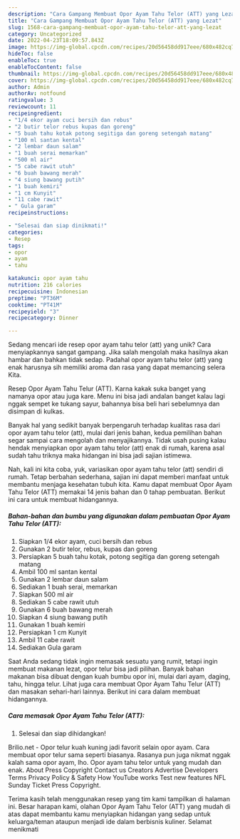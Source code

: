 ```yaml
---
description: "Cara Gampang Membuat Opor Ayam Tahu Telor (ATT) yang Lezat"
title: "Cara Gampang Membuat Opor Ayam Tahu Telor (ATT) yang Lezat"
slug: 1568-cara-gampang-membuat-opor-ayam-tahu-telor-att-yang-lezat
category: Uncategorized
date: 2022-04-23T18:09:57.843Z
image: https://img-global.cpcdn.com/recipes/20d56458dd917eee/680x482cq70/opor-ayam-tahu-telor-att-foto-resep-utama.jpg
hideToc: false
enableToc: true
enableTocContent: false
thumbnail: https://img-global.cpcdn.com/recipes/20d56458dd917eee/680x482cq70/opor-ayam-tahu-telor-att-foto-resep-utama.jpg
cover: https://img-global.cpcdn.com/recipes/20d56458dd917eee/680x482cq70/opor-ayam-tahu-telor-att-foto-resep-utama.jpg
author: Admin
authorAv: notfound
ratingvalue: 3
reviewcount: 11
recipeingredient:
- "1/4 ekor ayam cuci bersih dan rebus"
- "2 butir telor rebus kupas dan goreng"
- "5 buah tahu kotak potong segitiga dan goreng setengah matang"
- "100 ml santan kental"
- "2 lembar daun salam"
- "1 buah serai memarkan"
- "500 ml air"
- "5 cabe rawit utuh"
- "6 buah bawang merah"
- "4 siung bawang putih"
- "1 buah kemiri"
- "1 cm Kunyit"
- "11 cabe rawit"
- " Gula garam"
recipeinstructions:

- "Selesai dan siap dinikmati!"
categories:
- Resep
tags:
- opor
- ayam
- tahu

katakunci: opor ayam tahu 
nutrition: 216 calories
recipecuisine: Indonesian
preptime: "PT36M"
cooktime: "PT41M"
recipeyield: "3"
recipecategory: Dinner

---
```





Sedang mencari ide resep opor ayam tahu telor (att) yang unik? Cara menyiapkannya sangat gampang. Jika salah mengolah maka hasilnya akan hambar dan bahkan tidak sedap. Padahal opor ayam tahu telor (att) yang enak harusnya sih memiliki aroma dan rasa yang dapat memancing selera Kita.





Resep Opor Ayam Tahu Telur (ATT). Karna kakak suka banget yang namanya opor atau juga kare. Menu ini bisa jadi andalan banget kalau lagi nggak sempet ke tukang sayur, bahannya bisa beli hari sebelumnya dan disimpan di kulkas.

Banyak hal yang sedikit banyak berpengaruh terhadap kualitas rasa dari opor ayam tahu telor (att), mulai dari jenis bahan, kedua pemilihan bahan segar sampai cara mengolah dan menyajikannya. Tidak usah pusing kalau hendak menyiapkan opor ayam tahu telor (att) enak di rumah, karena asal sudah tahu triknya maka hidangan ini bisa jadi sajian istimewa.






Nah, kali ini kita coba, yuk, variasikan opor ayam tahu telor (att) sendiri di rumah. Tetap berbahan sederhana, sajian ini dapat memberi manfaat untuk membantu menjaga kesehatan tubuh kita. Kamu dapat membuat Opor Ayam Tahu Telor (ATT) memakai 14 jenis bahan dan 0 tahap pembuatan. Berikut ini cara untuk membuat hidangannya.

<!--inarticleads1-->

##### Bahan-bahan dan bumbu yang digunakan dalam pembuatan Opor Ayam Tahu Telor (ATT):

1. Siapkan 1/4 ekor ayam, cuci bersih dan rebus
1. Gunakan 2 butir telor, rebus, kupas dan goreng
1. Persiapkan 5 buah tahu kotak, potong segitiga dan goreng setengah matang
1. Ambil 100 ml santan kental
1. Gunakan 2 lembar daun salam
1. Sediakan 1 buah serai, memarkan
1. Siapkan 500 ml air
1. Sediakan 5 cabe rawit utuh
1. Gunakan 6 buah bawang merah
1. Siapkan 4 siung bawang putih
1. Gunakan 1 buah kemiri
1. Persiapkan 1 cm Kunyit
1. Ambil 11 cabe rawit
1. Sediakan  Gula garam


Saat Anda sedang tidak ingin memasak sesuatu yang rumit, tetapi ingin membuat makanan lezat, opor telur bisa jadi pilihan. Banyak bahan makanan bisa dibuat dengan kuah bumbu opor ini, mulai dari ayam, daging, tahu, hingga telur. Lihat juga cara membuat Opor Ayam Tahu Telur (ATT) dan masakan sehari-hari lainnya. Berikut ini cara dalam membuat hidangannya. 

<!--inarticleads2-->

##### Cara memasak Opor Ayam Tahu Telor (ATT):


1. Selesai dan siap dihidangkan!

Brilio.net - Opor telur kuah kuning jadi favorit selain opor ayam. Cara membuat opor telur sama seperti biasanya. Rasanya pun juga nikmat nggak kalah sama opor ayam, lho. Opor ayam tahu telor untuk yang mudah dan enak. About Press Copyright Contact us Creators Advertise Developers Terms Privacy Policy &amp; Safety How YouTube works Test new features NFL Sunday Ticket Press Copyright. 

Terima kasih telah menggunakan resep yang tim kami tampilkan di halaman ini. Besar harapan kami, olahan Opor Ayam Tahu Telor (ATT) yang mudah di atas dapat membantu kamu menyiapkan hidangan yang sedap untuk keluarga/teman ataupun menjadi ide dalam berbisnis kuliner. Selamat menikmati
